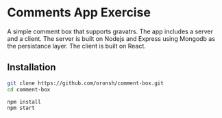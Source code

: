 # Comments App Exercise
A simple comment box that supports gravatrs.
The app includes a server and a client.
The server is built on Nodejs and Express using Mongodb as the persistance layer.
The client is built on React.

## Installation
```bash
git clone https://github.com/oronsh/comment-box.git
cd comment-box

npm install
npm start
```